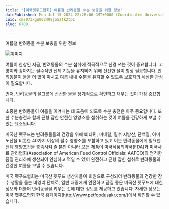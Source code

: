 ```yaml
---
title: "[미국펫푸드협회] 여름철 반려동물 수분 보충을 위한 정보"
datePublished: Mon Jul 15 2024 22:26:06 GMT+0000 (Coordinated Universal Time)
cuid: cm7073xgu002409jo5ztk2tp1
slug: 6708

---
```



여름철 반려동물 수분 보충을 위한 정보

![이미지](https://cdn.hashnode.com/res/hashnode/image/upload/v1739261025847/0fedd9e0-1f68-4c8a-ba32-60a73b8b7f7c.jpeg)

여름이 한창인 지금, 반려동물의 수분 섭취에 적극적으로 신경 쓰는 것이 중요합니다. 고양이와 강아지는 필수적인 신체 기능을 유지하기 위해 신선한 물이 항상 필요합니다. 반려동물이 물을 더 많이 마시고 여름 내내 수분을 유지할 수 있도록 보호자의 세심한 관심이 필요합니다.

먼저, 반려동물의 물그릇에 신선한 물을 정기적으로 확인하고 채우는 것이 가장 중요합니다.

소중한 반려동물이 여름을 이겨내는 데 도움이 되도록 수분 충전은 아주 중요합니다. 또한 수분충전과 함께 균형 잡힌 안전한 영양소를 섭취하는 것이 여름을 건강하게 보낼 수 있는 요소입니다.

미국산 펫푸드는 반려동물들의 건강을 위해 비타민, 미네랄, 필수 지방산, 단백질, 아미노산을 비롯한 40가지 이상의 필수 영양소를 포함하고 있고 이는 반려동물에게 필요한 전체 영양조건을 충족시켜 줄 뿐만 아니라 모든 제품이 미국식품의약국(FDA)과 미국사료 관리협회(Association of American Feed Control Officials: AAFCO)의 엄격한 품질 관리하에 생산되어 안심하고 먹일 수 있어 완전하고 균형 잡힌 섭취로 반려동물의 건강한 여름을 보낼 수 있습니다.

미국 펫푸드협회는 미국산 펫푸드 생산자들이 회원으로 구성되어 반려동물의 건강한 장수 생활을 돕는 비영리 단체로, 일반 대중에게 안전하고 품질 좋은 미국산 펫푸드에 대한 정보와 더불어 반려동물을 키우는 것에 대한 정보를 제공하고 있습니다. 자세한 정보는 미국 펫푸드협회 한국 홈페이지(http://www.petfoodusakr.com/)에서 확인할 수 있습니다.